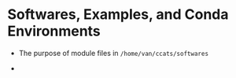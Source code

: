 # Softwares, Examples, and Conda Environments

- The purpose of module files in `/home/van/ccats/softwares` 

- 


